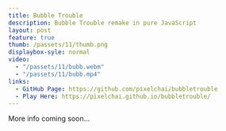```yaml
---
title: Bubble Trouble
description: Bubble Trouble remake in pure JavaScript
layout: post
feature: true
thumb: /passets/11/thumb.png
displaybox-syle: normal
video:
  - "/passets/11/bubb.webm"
  - "/passets/11/bubb.mp4"
links:
  - GitHub Page: https://github.com/pixelchai/bubbletrouble
  - Play Here: https://pixelchai.github.io/bubbletrouble/
---
```


More info coming soon...